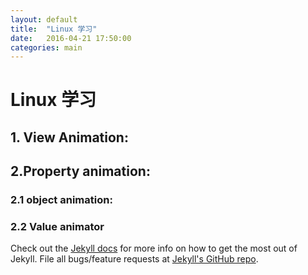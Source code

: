 ```yaml
---
layout: default
title:  "Linux 学习"
date:   2016-04-21 17:50:00
categories: main
---
```


# Linux 学习
## 1. View Animation:
  

## 2.Property animation:


### 2.1 object animation:

### 2.2 Value animator


Check out the [Jekyll docs][jekyll] for more info on how to get the most out of Jekyll. File all bugs/feature requests at [Jekyll's GitHub repo][jekyll-gh].

[jekyll-gh]: https://github.com/mojombo/jekyll
[jekyll]:    http://jekyllrb.com